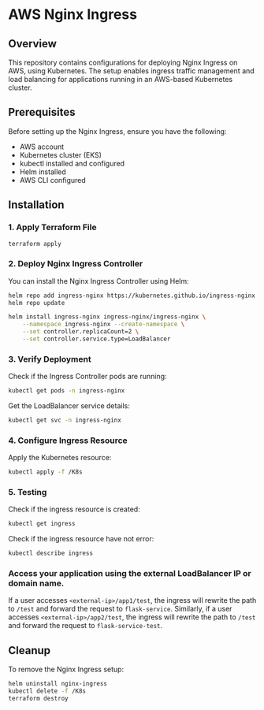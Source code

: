 # AWS Nginx Ingress

## Overview
This repository contains configurations for deploying Nginx Ingress on AWS, using Kubernetes. The setup enables ingress traffic management and load balancing for applications running in an AWS-based Kubernetes cluster.

## Prerequisites
Before setting up the Nginx Ingress, ensure you have the following:
- AWS account
- Kubernetes cluster (EKS)
- kubectl installed and configured
- Helm installed
- AWS CLI configured

## Installation

### 1. Apply Terraform File

```sh
terraform apply
```

### 2. Deploy Nginx Ingress Controller
You can install the Nginx Ingress Controller using Helm:
```sh
helm repo add ingress-nginx https://kubernetes.github.io/ingress-nginx
helm repo update

helm install ingress-nginx ingress-nginx/ingress-nginx \
    --namespace ingress-nginx --create-namespace \
    --set controller.replicaCount=2 \
    --set controller.service.type=LoadBalancer
```

### 3. Verify Deployment
Check if the Ingress Controller pods are running:
```sh
kubectl get pods -n ingress-nginx
```
Get the LoadBalancer service details:
```sh
kubectl get svc -n ingress-nginx
```

### 4. Configure Ingress Resource
Apply the Kubernetes resource:
```sh
kubectl apply -f /K8s
```

### 5. Testing
Check if the ingress resource is created:
```sh
kubectl get ingress
```

Check if the ingress resource have not error:
```sh
kubectl describe ingress
```

### Access your application using the external LoadBalancer IP or domain name.
If a user accesses `<external-ip>/app1/test`, the ingress will rewrite the path to `/test` and forward the request to `flask-service`. Similarly, if a user accesses `<external-ip>/app2/test`, the ingress will rewrite the path to `/test` and forward the request to `flask-service-test`.


## Cleanup
To remove the Nginx Ingress setup:
```sh
helm uninstall nginx-ingress
kubectl delete -f /K8s
terraform destroy
```
